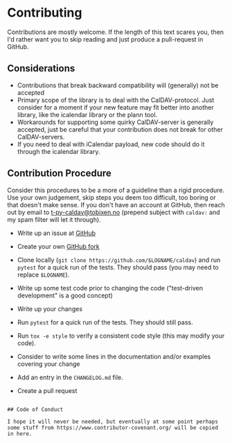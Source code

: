 # Contributing

Contributions are mostly welcome.  If the length of this text scares you, then I'd rather want you to skip reading and just produce a pull-request in GitHub.

## Considerations

* Contributions that break backward compatibility will (generally) not be accepted
* Primary scope of the library is to deal with the CalDAV-protocol.  Just consider for a moment if your new feature may fit better into another library, like the icalendar library or the plann tool.
* Workarounds for supporting some quirky CalDAV-server is generally accepted, just be careful that your contribution does not break for other CalDAV-servers.
* If you need to deal with iCalendar payload, new code should do it through the icalendar library.

## Contribution Procedure

Consider this procedures to be a more of a guideline than a rigid procedure.  Use your own judgement, skip steps you deem too difficult, too boring or that doesn't make sense.  If you don't have an account at GitHub, then reach out by email to t-py-caldav@tobixen.no (prepend subject with `caldav:` and my spam filter will let it through).

* Write up an issue at [GitHub](https://github.com/python-caldav/caldav/issues/new)

* Create your own [GitHub fork](https://github.com/python-caldav/caldav/fork)

* Clone locally (`git clone https://github.com/$LOGNAME/caldav`) and run `pytest` for a quick run of the tests.  They should pass (you may need to replace `$LOGNAME`).

* Write up some test code prior to changing the code ("test-driven development" is a good concept)

* Write up your changes

* Run `pytest` for a quick run of the tests.  They should still pass.

* Run `tox -e style` to verify a consistent code style (this may modify your code).

* Consider to write some lines in the documentation and/or examples covering your change

* Add an entry in the `CHANGELOG.md` file.

* Create a pull request
```

## Code of Conduct

I hope it will never be needed, but eventually at some point perhaps some stuff from https://www.contributor-covenant.org/ will be copied in here.
